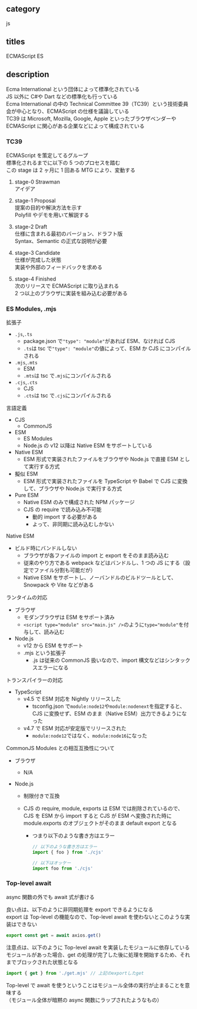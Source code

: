 ## category

js

## titles

ECMAScript
ES

## description

Ecma International という団体によって標準化されている  
JS 以外に C#や Dart などの標準化も行っている  
Ecma International の中の Technical Committee 39（TC39）という技術委員会が中心となり、ECMAScript の仕様を議論している  
TC39 は Microsoft, Mozilla, Google, Apple といったブラウザベンダーや ECMAScript に関心がある企業などによって構成されている

### TC39

ECMAScript を策定してるグループ  
標準化されるまでに以下の 5 つのプロセスを踏む  
この stage は 2 ヶ月に 1 回ある MTG により、変動する

1. stage-0 Strawman  
   アイデア

1. stage-1 Proposal  
   提案の目的や解決方法を示す  
   Polyfill やデモを用いて解説する

1. stage-2 Draft  
   仕様に含まれる最初のバージョン、ドラフト版  
   Syntax、Semantic の正式な説明が必要

1. stage-3 Candidate  
   仕様が完成した状態  
   実装や外部のフィードバックを求める

1. stage-4 Finished  
   次のリリースで ECMAScript に取り込まれる  
   2 つ以上のブラウザに実装を組み込む必要がある

### ES Modules, .mjs

拡張子

- `.js`,`.ts`
  - package.json で`"type": "module"`があれば ESM、なければ CJS
  - `.ts`は tsc で`"type": "module"`の値によって、ESM か CJS にコンパイルされる
- `.mjs`,`.mts`
  - ESM
  - `.mts`は tsc で`.mjs`にコンパイルされる
- `.cjs`,`.cts`
  - CJS
  - `.cts`は tsc で`.cjs`にコンパイルされる

言語定義

- CJS
  - CommonJS
- ESM
  - ES Modules
  - Node.js の v12 以降は Native ESM をサポートしている
- Native ESM
  - ESM 形式で実装されたファイルをブラウザや Node.js で直接 ESM として実行する方式
- 擬似 ESM
  - ESM 形式で実装されたファイルを TypeScript や Babel で CJS に変換して、ブラウザや Node.js で実行する方式
- Pure ESM
  - Native ESM のみで構成された NPM パッケージ
  - CJS の require で読み込み不可能
    - 動的 import する必要がある
    - よって、非同期に読み込むしかない

Native ESM

- ビルド時にバンドルしない
  - ブラウザが各ファイルの import と export をそのまま読み込む
  - 従来のやり方である webpack などはバンドルし、1 つの JS にする（設定でファイル分割も可能だが）
  - Native ESM をサポートし、ノーバンドルのビルドツールとして、Snowpack や Vite などがある

ランタイムの対応

- ブラウザ
  - モダンブラウザは ESM をサポート済み
  - `<script type="module" src="main.js" />`のように`type="module"`を付与して、読み込む
- Node.js
  - v12 から ESM をサポート
  - .mjs という拡張子
    - .js は従来の CommonJS 扱いなので、import 構文などはシンタックスエラーになる

トランスパイラーの対応

- TypeScript
  - v4.5 で ESM 対応を Nightly リリースした
    - tsconfig.json で`module:node12`や`module:nodenext`を指定すると、CJS に変換せず、ESM のまま（Native ESM）出力できるようになった
  - v4.7 で ESM 対応が安定版でリリースされた
    - `module:node12`ではなく、`module:node16`になった

CommonJS Modules との相互互換性について

- ブラウザ
  - N/A
- Node.js

  - 制限付きで互換
  - CJS の require, module, exports は ESM では削除されているので、CJS を ESM から import すると CJS が ESM へ変換された時に module.exports のオブジェクトがそのまま default export となる

    - つまり以下のような書き方はエラー

      ```js
      // 以下のような書き方はエラー
      import { foo } from './cjs'

      // 以下はオッケー
      import foo from './cjs'
      ```

### Top-level await

async 関数の外でも await 式が書ける

良い点は、以下のように非同期処理を export できるようになる  
export は Top-level の機能なので、Top-level await を使わないとこのような実装はできない

```js
export const get = await axios.get()
```

注意点は、以下のように Top-level await を実装したモジュールに依存しているモジュールがあった場合、get の処理が完了した後に処理を開始するため、それまでブロックされた状態となる

```js
import { get } from './get.mjs' // 上記のexportしたget
```

Top-level で await を使うということはモジュール全体の実行が止まることを意味する  
（モジュール全体が暗黙の async 関数にラップされたようなもの）
